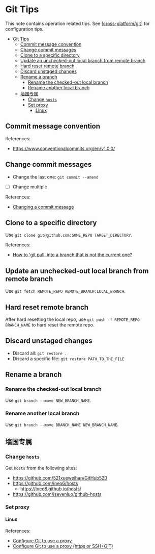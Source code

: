 # Git Tips

This note contains operation related tips. See [[cross-platform/git]] for configuration tips.

- [Git Tips](#git-tips)
    - [Commit message convention](#commit-message-convention)
    - [Change commit messages](#change-commit-messages)
    - [Clone to a specific directory](#clone-to-a-specific-directory)
    - [Update an unchecked-out local branch from remote branch](#update-an-unchecked-out-local-branch-from-remote-branch)
    - [Hard reset remote branch](#hard-reset-remote-branch)
    - [Discard unstaged changes](#discard-unstaged-changes)
    - [Rename a branch](#rename-a-branch)
        - [Rename the checked-out local branch](#rename-the-checked-out-local-branch)
        - [Rename another local branch](#rename-another-local-branch)
    - [墙国专属](#墙国专属)
        - [Change `hosts`](#change-hosts)
        - [Set proxy](#set-proxy)
            - [Linux](#linux)

## Commit message convention

References:

- https://www.conventionalcommits.org/en/v1.0.0/

## Change commit messages

- Change the last one: `git commit --amend`
- [ ] Change multiple

References:

- [Changing a commit message](https://docs.github.com/en/pull-requests/committing-changes-to-your-project/creating-and-editing-commits/changing-a-commit-message)

## Clone to a specific directory

Use `git clone git@github.com:SOME_REPO TARGET_DIRECTORY`.

References:

- [How to 'git pull' into a branch that is not the current one?](https://stackoverflow.com/questions/651038/how-do-i-clone-a-git-repository-into-a-specific-folder)

## Update an unchecked-out local branch from remote branch

Use `git fetch REMOTE_REPO REMOTE_BRANCH:LOCAL_BRANCH`.

## Hard reset remote branch

After hard resetting the local repo, use `git push -f REMOTE_REPO BRANCH_NAME` to hard reset the remote repo.

## Discard unstaged changes

- Discard all: `git restore .`
- Discard a specific file: `git restore PATH_TO_THE_FILE`

## Rename a branch

### Rename the checked-out local branch

Use `git branch --move NEW_BRANCH_NAME`.

### Rename another local branch

Use `git branch --move BRANCH_NAME NEW_BRANCH_NAME`.

## 墙国专属

### Change `hosts`

Get `hosts` from the following sites:

- https://github.com/521xueweihan/GitHub520
- https://github.com/ineo6/hosts
    - https://ineo6.github.io/hosts/
- https://github.com/isevenluo/github-hosts

### Set proxy

#### Linux

References:

- [Configure Git to use a proxy](https://gist.github.com/evantoli/f8c23a37eb3558ab8765)
- [Configure Git to use a proxy (https or SSH+GIT)](https://gist.github.com/ozbillwang/005bd1dfc597a2f3a00148834ad3e551)

[//begin]: # "Autogenerated link references for markdown compatibility"
[cross-platform/git]: ../notes_OS/cross-platform/git.md "Git Configuration"
[//end]: # "Autogenerated link references"
